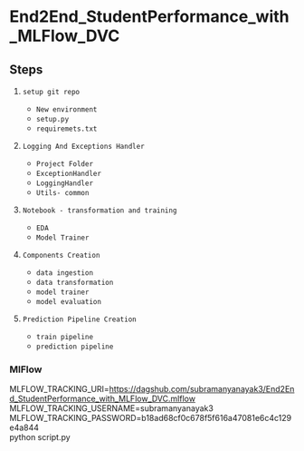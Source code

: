 # End2End_StudentPerformance_with_MLFlow_DVC


## Steps 


1. `setup git repo`
    - `New environment`
    - `setup.py`
    - `requiremets.txt`


2. `Logging And Exceptions Handler`
    - `Project Folder`
    - `ExceptionHandler`
    - `LoggingHandler`
    - `Utils- common`


3. `Notebook - transformation and training`
    - `EDA`
    - `Model Trainer`

4. `Components Creation`
    - `data ingestion`
    - `data transformation`
    - `model trainer`
    - `model evaluation`

5. `Prediction Pipeline Creation`
    - `train pipeline`
    - `prediction pipeline`


###  MlFlow


MLFLOW_TRACKING_URI=https://dagshub.com/subramanyanayak3/End2End_StudentPerformance_with_MLFlow_DVC.mlflow \
MLFLOW_TRACKING_USERNAME=subramanyanayak3 \
MLFLOW_TRACKING_PASSWORD=b18ad68cf0c678f5f616a47081e6c4c129e4a844 \
python script.py
